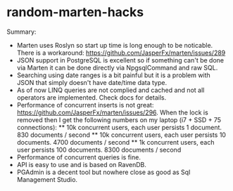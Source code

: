 # random-marten-hacks

Summary:

* Marten uses Roslyn so start up time is long enough to be noticable. There is a workaround: https://github.com/JasperFx/marten/issues/289
* JSON support in PostgreSQL is excellent so if something can't be done via Marten it can be done directly via NpgsqlCommand and raw SQL.
* Searching using date ranges is a bit painful but it is a problem with JSON that simply doesn't have date/time data type.
* As of now LINQ queries are not complied and cached and not all operators are implemented. Check docs for details.
* Performance of concurrent inserts is not great: https://github.com/JasperFx/marten/issues/296. When the lock is removed then I get the following numbers on my laptop (i7 + SSD + 75 connections):
** 10k concurrent users, each user persists 1 document. 830 documents / second
** 10k concurrent users, each user persists 10 documents. 4700 documents / second
** 1k concurrent users, each user persists 100 documents. 8300 documents / second
* Performance of concurrent queries is fine.
* API is easy to use and is based on RavenDB.
* PGAdmin is a decent tool but nowhere close as good as Sql Management Studio.

